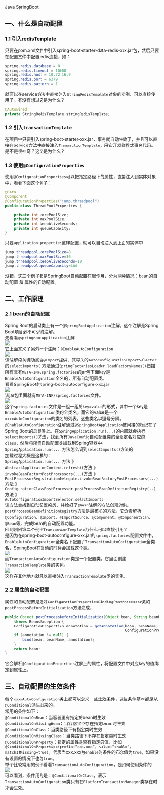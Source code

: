 Java SpringBoot 
<a name="tlAU0"></a>
## 一、什么是自动配置
<a name="Yon3o"></a>
### 1.1 引入redisTemplate
只要在pom.xml文件中引入spring-boot-starter-data-redis-xxx.jar包，然后只要在配置文件中配置redis连接，如：
```java
spring.redis.database = 0
spring.redis.timeout = 10000
spring.redis.host = 10.72.16.9
spring.redis.port = 6379
spring.redis.pattern = 1
```
就可以在service方法中直接注入`StringRedisTemplate`对象的实例，可以直接使用了。有没有想过这是为什么？
```java
@Autowired
private StringRedisTemplate stringRedisTemplate;
```
<a name="FUcYK"></a>
### 1.2  引入`transactionTemplate`
在项目中只要引入spring-boot-starter-xxx.jar，事务就自动生效了，并且可以直接在service方法中直接注入`TransactionTemplate`，用它开发编程式事务代码。是不是很神奇？这又是为什么？
<a name="e0ONo"></a>
### 1.3  使用`@ConfigurationProperties`
使用`@ConfigurationProperties`可以把指定路径下的属性，直接注入到实体对象中，看看下面这个例子：
```java
@Data
@Component
@ConfigurationProperties("jump.threadpool")
public class ThreadPoolProperties {

    private int corePoolSize;
    private int maxPoolSize;
    private int keepAliveSeconds;
    private int queueCapacity;
}
```
只要`application.properties`这样配置，就可以自动注入到上面的实体中
```java
jump.threadpool.corePoolSize=8
jump.threadpool.maxPoolSize=16
jump.threadpool.keepAliveSeconds=10
jump.threadpool.queueCapacity=100
```
没错，这三个例子都是SpringBoot自动配置在起作用，分为两种情况：bean的自动配置 和 属性的自动配置。
<a name="ARQOd"></a>
## 二、工作原理
<a name="bCZXA"></a>
### 2.1 bean的自动配置
Spring Boot的启动类上有一个`@SpringBootApplication`注解，这个注解是Spring Boot项目必不可少的注解。<br />先看看`@SpringBootApplication`注解<br />![](https://cdn.nlark.com/yuque/0/2021/png/396745/1623487994950-775ac2f8-f120-422f-91c9-c79400b03bc7.png#clientId=u015df49d-d832-4&from=paste&id=u4010b6cb&originHeight=317&originWidth=1080&originalType=url&ratio=3&status=done&style=none&taskId=ufbf15869-6402-45d2-9b12-507317d0c77)<br />它上面定义了另外一个注解：`@EnableAutoConfiguration`<br />![](https://cdn.nlark.com/yuque/0/2021/webp/396745/1623487993954-8f507612-3392-4ec1-9985-728622d455ca.webp#clientId=u015df49d-d832-4&from=paste&id=u06067f35&originHeight=286&originWidth=804&originalType=url&ratio=3&status=done&style=none&taskId=u71091ce1-71a5-401d-9e1e-9cac7ef89be)<br />该注解的关键功能由`@Import`提供，其导入的`AutoConfigurationImportSelector`的`selectImports()`方法通过`SpringFactoriesLoader.loadFactoryNames()`扫描所有具有`META-INF/spring.factories`的jar包下面key是`EnableAutoConfiguration`全名的，所有自动配置类。<br />看看SpringBoot的spring-boot-autoconfigure-xxx.jar<br />![](https://cdn.nlark.com/yuque/0/2021/png/396745/1623487994048-732f8978-92e8-4a59-ab7b-a320c5cbfe9d.png#clientId=u015df49d-d832-4&from=paste&id=ua328f10a&originHeight=784&originWidth=1080&originalType=url&ratio=3&status=done&style=none&taskId=u64d9cd3e-aa2d-4f74-86d1-05793871311)<br />该jar包里面就有`META-INF/spring.factories`文件。<br />![](https://cdn.nlark.com/yuque/0/2021/png/396745/1623487993944-94600f0c-61c8-4bd9-bde9-add6aa5a33e6.png#clientId=u015df49d-d832-4&from=paste&id=ud7757898&originHeight=512&originWidth=1080&originalType=url&ratio=3&status=done&style=none&taskId=ua06ca9d3-d725-47ef-9ace-1080a8bc510)<br />这个`spring.factories`文件是一组一组的`key=value`的形式，其中一个key是`EnableAutoConfiguration`类的全类名，而它的value是一个`xxxxAutoConfiguration`的类名的列表，这些类名以逗号分隔。<br />`@EnableAutoConfiguration`注解通过`@SpringBootApplication`被间接的标记在了Spring Boot的启动类上。在`SpringApplication.run(...)`的内部就会执行`selectImports()`方法，找到所有`JavaConfig`自动配置类的全限定名对应的`class`，然后将所有自动配置类加载到Spring容器中。<br />`SpringApplication.run(...)`方法怎么调到`selectImports()`方法的<br />加载过程大概是这样的：<br />`SpringApplication.run(...)`方法  》 <br />`AbstractApplicationContext.refresh()`方法  》 <br />`invokeBeanFactoryPostProcessors(...)`方法  》 <br />`PostProcessorRegistrationDelegate.invokeBeanFactoryPostProcessors(...)` 方法  》<br />`ConfigurationClassPostProcessor.postProcessBeanDefinitionRegistry(..)`方法  》<br />`AutoConfigurationImportSelector.selectImports`<br />该方法会找到自动配置的类，并给打了`@Bean`注解的方法创建对象。<br />`postProcessBeanDefinitionRegistry`方法是最核心的方法，它负责解析`@Configuration`、`@Import`、`@ImportSource`、`@Component`、`@ComponentScan`、`@Bean`等，完成bean的自动配置功能。<br />回到刚刚第二个例子`TransactionTemplate`为什么可以直接引用？<br />是因为在spring-boot-autoconfigure-xxx.jar的`spring.factories`配置文件中，`EnableAutoConfiguration`全类名下配置了`TransactionAutoConfiguration`全类名，SpringBoot在启动的时候会加载这个类。<br />![](https://cdn.nlark.com/yuque/0/2021/webp/396745/1623487994255-a4b5fcfb-d342-425a-a8ed-2b72f4691094.webp#clientId=u015df49d-d832-4&from=paste&id=u7312f49d&originHeight=420&originWidth=1080&originalType=url&ratio=3&status=done&style=none&taskId=u867820b6-b701-4d89-a2f2-419b89520c2)<br />而`TransactionAutoConfiguration`类是一个配置类，它里面创建`TransactionTemplate`类的实例。<br />![](https://cdn.nlark.com/yuque/0/2021/png/396745/1623487994967-0f036921-a8e0-402d-9099-0a0ea1ac0763.png#clientId=u015df49d-d832-4&from=paste&id=u6f43a884&originHeight=715&originWidth=1080&originalType=url&ratio=3&status=done&style=none&taskId=u0af95a54-9085-443f-a420-ca76d850a17)<br />这样在其他地方就可以直接注入`TransactionTemplate`类的实例。
<a name="f7T0a"></a>
### 2.2 属性的自动配置
属性的自动配置是通过`ConfigurationPropertiesBindingPostProcessor`类的`postProcessBeforeInitialization`方法完成，
```java
public Object postProcessBeforeInitialization(Object bean, String beanName)
    throws BeansException {
    ConfigurationProperties annotation = getAnnotation(bean, beanName,
                                                       ConfigurationProperties.class);
    if (annotation != null) {
        bind(bean, beanName, annotation);
    }
    return bean;
}
```
它会解析`@ConfigurationProperties`注解上的属性，将配置文件中对应key的值绑定到属性上。
<a name="hWnOR"></a>
## 三、自动配置的生效条件
每个`xxxxAutoConfiguration`类上都可以定义一些生效条件，这些条件基本都是从`@Conditional`派生出来的。<br />常用的条件如下：<br />`@ConditionalOnBean`：当容器里有指定的bean时生效<br />`@ConditionalOnMissingBean`：当容器里不存在指定bean时生效<br />`@ConditionalOnClass`：当类路径下有指定类时生效<br />`@ConditionalOnMissingClass`：当类路径下不存在指定类时生效<br />`@ConditionalOnProperty`：指定的属性是否有指定的值，比如`@ConditionalOnProperties(prefix=”xxx.xxx”, value=”enable”, matchIfMissing=true)`，代表当xxx.xxx为`enable`时条件的布尔值为`true`，如果没有设置的情况下也为`true`。<br />举个比较常用的例子看看`TransactionAutoConfiguration`，是如何使用条件的<br />![](https://cdn.nlark.com/yuque/0/2021/png/396745/1623487994925-ae62d06a-05bd-411d-8821-ebe9ac6253fa.png#clientId=u015df49d-d832-4&from=paste&id=ud9ae931c&originHeight=451&originWidth=1080&originalType=url&ratio=3&status=done&style=none&taskId=u6efdd1cd-c5e7-4133-86e8-65f7fe84a2e)<br />可以看到，条件用的是：`@ConditionalOnClass`，表示`TransactionAutoConfiguration`类只有在`PlatformTransactionManager`类存在时才会生效。
